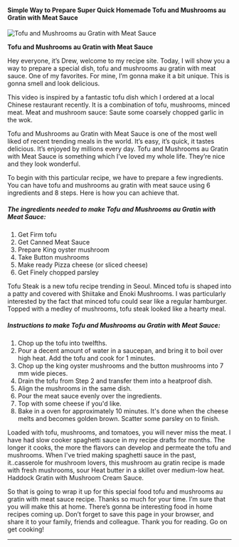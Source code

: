             

#### Simple Way to Prepare Super Quick Homemade Tofu and Mushrooms au Gratin with Meat Sauce

![Tofu and Mushrooms au Gratin with Meat Sauce](https://img-global.cpcdn.com/recipes/6062433048199168/751x532cq70/tofu-and-mushrooms-au-gratin-with-meat-sauce-recipe-main-photo.jpg)

**Tofu and Mushrooms au Gratin with Meat Sauce**

Hey everyone, it’s Drew, welcome to my recipe site. Today, I will show you a way to prepare a special dish, tofu and mushrooms au gratin with meat sauce. One of my favorites. For mine, I’m gonna make it a bit unique. This is gonna smell and look delicious.

This video is inspired by a fantastic tofu dish which I ordered at a local Chinese restaurant recently. It is a combination of tofu, mushrooms, minced meat. Meat and mushroom sauce: Saute some coarsely chopped garlic in the wok.

Tofu and Mushrooms au Gratin with Meat Sauce is one of the most well liked of recent trending meals in the world. It’s easy, it’s quick, it tastes delicious. It’s enjoyed by millions every day. Tofu and Mushrooms au Gratin with Meat Sauce is something which I’ve loved my whole life. They’re nice and they look wonderful.

To begin with this particular recipe, we have to prepare a few ingredients. You can have tofu and mushrooms au gratin with meat sauce using 6 ingredients and 8 steps. Here is how you can achieve that.

##### The ingredients needed to make Tofu and Mushrooms au Gratin with Meat Sauce:

1.  Get Firm tofu
2.  Get Canned Meat Sauce
3.  Prepare King oyster mushroom
4.  Take Button mushrooms
5.  Make ready Pizza cheese (or sliced cheese)
6.  Get Finely chopped parsley

Tofu Steak is a new tofu recipe trending in Seoul. Minced tofu is shaped into a patty and covered with Shiitake and Enoki Mushrooms. I was particularly interested by the fact that minced tofu could sear like a regular hamburger. Topped with a medley of mushrooms, tofu steak looked like a hearty meal.

##### Instructions to make Tofu and Mushrooms au Gratin with Meat Sauce:

1.  Chop up the tofu into twelfths.
2.  Pour a decent amount of water in a saucepan, and bring it to boil over high heat. Add the tofu and cook for 1 minutes.
3.  Chop up the king oyster mushrooms and the button mushrooms into 7 mm wide pieces.
4.  Drain the tofu from Step 2 and transfer them into a heatproof dish.
5.  Align the mushrooms in the same dish.
6.  Pour the meat sauce evenly over the ingredients.
7.  Top with some cheese if you'd like.
8.  Bake in a oven for approximately 10 minutes. It's done when the cheese melts and becomes golden brown. Scatter some parsley on to finish.

Loaded with tofu, mushrooms, and tomatoes, you will never miss the meat. I have had slow cooker spaghetti sauce in my recipe drafts for months. The longer it cooks, the more the flavors can develop and permeate the tofu and mushrooms. When I've tried making spaghetti sauce in the past, it..casserole for mushroom lovers, this mushroom au gratin recipe is made with fresh mushrooms, sour Heat butter in a skillet over medium-low heat. Haddock Gratin with Mushroom Cream Sauce.

So that is going to wrap it up for this special food tofu and mushrooms au gratin with meat sauce recipe. Thanks so much for your time. I’m sure that you will make this at home. There’s gonna be interesting food in home recipes coming up. Don’t forget to save this page in your browser, and share it to your family, friends and colleague. Thank you for reading. Go on get cooking!

* * *
